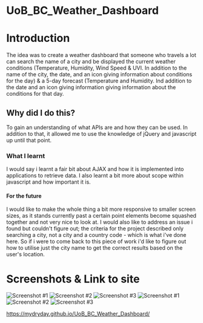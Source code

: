 # UoB_BC_Weather_Dashboard

# Introduction
The idea was to create a weather dashboard that someone who travels a lot can search the name of a city and be displayed the current weather conditions (Temperature, Humidity, Wind Speed & UVI. In addition to the name of the city, the date, and an icon giving information about conditions for the day) & a 5-day forecast (Temperature and Humidity. Ind addition to the date and an icon giving information giving information about the conditions for that day.

## Why did I do this?
To gain an understanding of what APIs are and how they can be used. In addition to that, it allowed me to use the knowledge of jQuery and javascript up until that point.

### What I learnt
I would say i learnt a fair bit about AJAX and how it is implemented into applications to retrieve data. I also learnt a bit more about scope within javascript and how important it is.

#### For the future
I would like to make the whole thing a bit more responsive to smaller screen sizes, as it stands currently past a certain point elements become squashed together and not very nice to look at.
I would also like to address an issue i found but couldn't figure out; the criteria for the project described only searching a city, not a city and a country code - which is what i've done here. So if i were to come back to this piece of work i'd like to figure out how to utilise just the city name to get the correct results based on the user's location. 

# Screenshots & Link to site
![Screenshot #1](/assets/images/1.png)
![Screenshot #2](/assets/images/2.png)
![Screenshot #3](/assets/images/3.png)
![Screenshot #1](/assets/images/1.png)
![Screenshot #2](/assets/images/2.png)
![Screenshot #3](/assets/images/3.png)

https://mydryday.github.io/UoB_BC_Weather_Dashboard/

